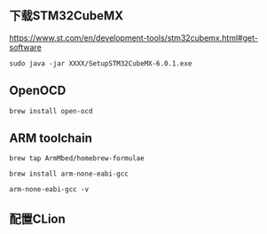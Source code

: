 ## 下载STM32CubeMX

https://www.st.com/en/development-tools/stm32cubemx.html#get-software



~~~shell
sudo java -jar XXXX/SetupSTM32CubeMX-6.0.1.exe
~~~





## OpenOCD

~~~shell
brew install open-ocd
~~~



## ARM toolchain

~~~shell
brew tap ArmMbed/homebrew-formulae
~~~

~~~shell
brew install arm-none-eabi-gcc
~~~

~~~shell
arm-none-eabi-gcc -v
~~~



## 配置CLion